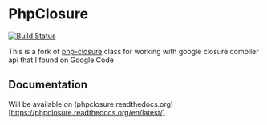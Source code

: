 # PhpClosure

[![Build Status](https://secure.travis-ci.org/loginwashere/PhpClosure.png?branch=master)](https://travis-ci.org/loginwashere/PhpClosure)

This is a fork of [php-closure](http://code.google.com/p/php-closure/) class
for working with google closure compiler api that I found on Google Code

## Documentation
Will be available on (phpclosure.readthedocs.org)[https://phpclosure.readthedocs.org/en/latest/]